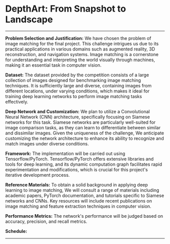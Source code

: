 # DepthArt: From Snapshot to Landscape
---

**Problem Selection and Justification:**
We have chosen the problem of image matching for the final project. This challenge intrigues us due to its practical applications in various domains such as augmented reality, 3D reconstruction, and navigation systems. Image matching is a cornerstone for understanding and interpreting the world visually through machines, making it an essential task in computer vision.

**Dataset:**
The dataset provided by the competition consists of a large collection of images designed for benchmarking image matching techniques. It is sufficiently large and diverse, containing images from different locations, under varying conditions, which makes it ideal for training deep learning networks to perform image matching tasks effectively.

**Deep Network and Customization:**
We plan to utilize a Convolutional Neural Network (CNN) architecture, specifically focusing on Siamese networks for this task. Siamese networks are particularly well-suited for image comparison tasks, as they can learn to differentiate between similar and dissimilar images. Given the uniqueness of the challenge, We anticipate customizing the network architecture to enhance its ability to recognize and match images under diverse conditions.

**Framework:**
The implementation will be carried out using Tensorflow/PyTorch. Tensorflow/PyTorch offers extensive libraries and tools for deep learning, and its dynamic computation graph facilitates rapid experimentation and modifications, which is crucial for this project's iterative development process.

**Reference Materials:**
To obtain a solid background in applying deep learning to image matching, We will consult a range of materials including academic papers, PyTorch documentation, and tutorials specific to Siamese networks and CNNs. Key resources will include recent publications on image matching and feature extraction techniques in computer vision.

**Performance Metrics:**
The network's performance will be judged based on accuracy, precision, and recall metrics. 

**Schedule:**


---
